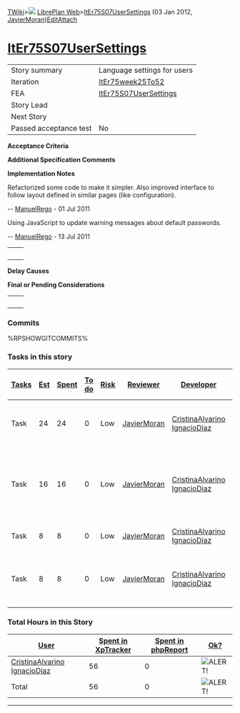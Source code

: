 [TWiki](Main_WebHome)&gt;![](/twiki/pub/TWiki/TWikiDocGraphics/web-bg-small.gif) [LibrePlan Web](LibrePlan_WebHome)&gt;[ItEr75S07UserSettings](LibrePlan_ItEr75S07UserSettings "Topic revision: 5 (03 Jan 2012 - 13:16:56)") (03 Jan 2012, [JavierMoran](Main_JavierMoran))[Edit](LibrePlan_ItEr75S07UserSettings?t=1520343677 "Edit this topic text")[Attach](/twiki/bin/attach/LibrePlan/ItEr75S07UserSettings "Attach an image or document to this topic")  

 [ItEr75S07UserSettings](LibrePlan_ItEr75S07UserSettings)
=========================================================

|                        |                                                          |
|------------------------|----------------------------------------------------------|
| Story summary          | Language settings for users                              |
| Iteration              | [ItEr75week25To52](LibrePlan_ItEr75week25To52)           |
| FEA                    | [ItEr75S07UserSettings](LibrePlan_ItEr75S07UserSettings) |
| Story Lead             |                                                          |
| Next Story             |                                                          |
| Passed acceptance test | No                                                       |

**Acceptance Criteria**

**Additional Specification Comments**

**Implementation Notes**

Refactorized some code to make it simpler. Also improved interface to follow layout defined in similar pages (like configuration).

-- [ManuelRego](Main_ManuelRego) - 01 Jul 2011

Using JavaScript to update warning messages about default passwords.

-- [ManuelRego](Main_ManuelRego) - 13 Jul 2011

|     |     |
|-----|-----|
|     |     |

**Delay Causes**

**Final or Pending Considerations**

|     |     |
|-----|-----|
|     |     |

###  Commits

%RPSHOWGITCOMMITS%

###  Tasks in this story

| [Tasks](LibrePlan_ItEr75S07UserSettings?sortcol=0;table=2;up=0#sorted_table "Sort by this column") | [Est](LibrePlan_ItEr75S07UserSettings?sortcol=1;table=2;up=0#sorted_table "Sort by this column") | [Spent](LibrePlan_ItEr75S07UserSettings?sortcol=2;table=2;up=0#sorted_table "Sort by this column") | [To do](LibrePlan_ItEr75S07UserSettings?sortcol=3;table=2;up=0#sorted_table "Sort by this column") | [Risk](LibrePlan_ItEr75S07UserSettings?sortcol=4;table=2;up=0#sorted_table "Sort by this column") | [Reviewer](LibrePlan_ItEr75S07UserSettings?sortcol=5;table=2;up=0#sorted_table "Sort by this column") | [Developer](LibrePlan_ItEr75S07UserSettings?sortcol=6;table=2;up=0#sorted_table "Sort by this column") | [Task Name](LibrePlan_ItEr75S07UserSettings?sortcol=7;table=2;up=0#sorted_table "Sort by this column")       | [Start Date](LibrePlan_ItEr75S07UserSettings?sortcol=8;table=2;up=0#sorted_table "Sort by this column") | [Est End Date](LibrePlan_ItEr75S07UserSettings?sortcol=9;table=2;up=0#sorted_table "Sort by this column") | [End Date](LibrePlan_ItEr75S07UserSettings?sortcol=10;table=2;up=0#sorted_table "Sort by this column") |
|----------------------------------------------------------------------------------------------------|--------------------------------------------------------------------------------------------------|----------------------------------------------------------------------------------------------------|----------------------------------------------------------------------------------------------------|---------------------------------------------------------------------------------------------------|-------------------------------------------------------------------------------------------------------|--------------------------------------------------------------------------------------------------------|--------------------------------------------------------------------------------------------------------------|---------------------------------------------------------------------------------------------------------|-----------------------------------------------------------------------------------------------------------|--------------------------------------------------------------------------------------------------------|
| Task                                                                                               | 24                                                                                               | 24                                                                                                 | 0                                                                                                  | Low                                                                                               | [JavierMoran](Main_JavierMoran)                                                                       | [CristinaAlvarino](Main_CristinaAlvarino) [IgnacioDiaz](Main_IgnacioDiaz)                              | [Create language configuration option for user](LibrePlan_AnA11S01UserSettings#TasK1)                        |                                                                                                         |                                                                                                           |                                                                                                        |
| Task                                                                                               | 16                                                                                               | 16                                                                                                 | 0                                                                                                  | Low                                                                                               | [JavierMoran](Main_JavierMoran)                                                                       | [CristinaAlvarino](Main_CristinaAlvarino) [IgnacioDiaz](Main_IgnacioDiaz)                              | [Refactoring options about planning charts expanded to value per user](LibrePlan_AnA11S01UserSettings#TasK2) |                                                                                                         |                                                                                                           |                                                                                                        |
| Task                                                                                               | 8                                                                                                | 8                                                                                                  | 0                                                                                                  | Low                                                                                               | [JavierMoran](Main_JavierMoran)                                                                       | [CristinaAlvarino](Main_CristinaAlvarino) [IgnacioDiaz](Main_IgnacioDiaz)                              | [Incorporate new fields to the user](LibrePlan_AnA11S01UserSettings#TasK3)                                   |                                                                                                         |                                                                                                           |                                                                                                        |
| Task                                                                                               | 8                                                                                                | 8                                                                                                  | 0                                                                                                  | Low                                                                                               | [JavierMoran](Main_JavierMoran)                                                                       | [CristinaAlvarino](Main_CristinaAlvarino) [IgnacioDiaz](Main_IgnacioDiaz)                              | [Incorporate password and mail to settings window for each user](LibrePlan_AnA11S01UserSettings#TasK4)       |                                                                                                         |                                                                                                           |                                                                                                        |

###  Total Hours in this Story

| [User](LibrePlan_ItEr75S07UserSettings?sortcol=0;table=3;up=0#sorted_table "Sort by this column") | [Spent in XpTracker](LibrePlan_ItEr75S07UserSettings?sortcol=1;table=3;up=0#sorted_table "Sort by this column") | [Spent in phpReport](LibrePlan_ItEr75S07UserSettings?sortcol=2;table=3;up=0#sorted_table "Sort by this column") | [Ok?](LibrePlan_ItEr75S07UserSettings?sortcol=3;table=3;up=0#sorted_table "Sort by this column") |
|---------------------------------------------------------------------------------------------------|-----------------------------------------------------------------------------------------------------------------|-----------------------------------------------------------------------------------------------------------------|--------------------------------------------------------------------------------------------------|
| [CristinaAlvarino](Main_CristinaAlvarino) [IgnacioDiaz](Main_IgnacioDiaz)                         | 56                                                                                                              | 0                                                                                                               | ![ALERT!](/twiki/pub/TWiki/TWikiDocGraphics/warning.gif "ALERT!")                                |
| Total                                                                                             | 56                                                                                                              | 0                                                                                                               | ![ALERT!](/twiki/pub/TWiki/TWikiDocGraphics/warning.gif "ALERT!")                                |

------------------------------------------------------------------------
